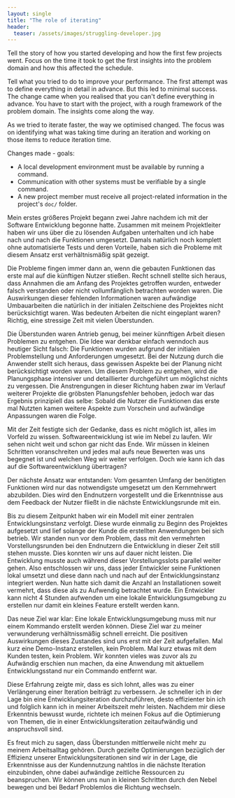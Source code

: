 ```yaml
---
layout: single
title: "The role of iterating"
header:
  teaser: /assets/images/struggling-developer.jpg
---
```


Tell the story of how you started developing and how the first few projects went.
Focus on the time it took to get the first insights into the problem domain and how this affected the schedule.

Tell what you tried to do to improve your performance. The first attempt was to define everything in detail in advance. But this led to minimal success. The change came when you realised that you can't define everything in advance. You have to start with the project, with a rough framework of the problem domain. The insights come along the way.

As we tried to iterate faster, the way we optimised changed. The focus was on identifying what was taking time during an iteration and working on those items to reduce iteration time.

Changes made - goals:

- A local development environment must be available by running a command.
- Communication with other systems must be verifiable by a single command.
- A new project member must receive all project-related information in the project's `doc/` folder.

Mein erstes größeres Projekt begann zwei Jahre nachdem ich mit der Software Entwicklung begonne hatte. Zusammen mit meinem Projektleiter haben wir uns über die zu lösenden Aufgaben unterhalten und ich habe nach und nach die Funktionen umgesetzt. Damals natürlich noch komplett ohne automatisierte Tests und deren Vorteile, haben sich die Probleme mit diesem Ansatz erst verhältnismäßig spät gezeigt.

Die Probleme fingen immer dann an, wenn die gebauten Funktionen das erste mal auf die künftigen Nutzer stießen. Recht schnell stellte sich heraus, dass Annahmen die am Anfang des Projektes getroffen wurden, entweder falsch verstanden oder nicht vollumfänglich betrachten worden waren.
Die Auswirkungen dieser fehlenden Informationen waren aufwändige Umbauarbeiten die natürlich in der initialen Zeitschiene des Projektes nicht berücksichtigt waren. Was bedeuten Arbeiten die nicht eingeplant waren? Richtig, eine stressige Zeit mit vielen Überstunden.

Die Überstunden waren Antrieb genug, bei meiner künnftigen Arbeit diesen Problemen zu entgehen.
Die Idee war denkbar einfach wenndoch aus heutiger Sicht falsch: Die Funktionen wurden aufgrund der initialen Problemstellung und Anforderungen umgesetzt. Bei der Nutzung durch die Anwender stellt sich heraus, dass gewissen Aspekte bei der Planung nicht berücksichtigt worden waren. Um diesem Problem zu entgehen, wird die Planungsphase intensiver und detaillierter durchgeführt um möglichst nichts zu vergessen. Die Anstrengungen in dieser Richtung haben zwar im Verlauf weiterer Projekte die gröbsten Planungsfehler behoben, jedoch war das Ergebnis prinzipiell das selbe: Sobald die Nutzer die Funktionen das erste mal Nutzten kamen weitere Aspekte zum Vorschein und aufwändige Anpassungen waren die Folge.

Mit der Zeit festigte sich der Gedanke, dass es nicht möglich ist, alles im Vorfeld zu wissen.
Softwareentwicklung ist wie im Nebel zu laufen. Wir sehen nicht weit und schon gar nicht das Ende. Wir müssen in kleinen Schritten voranschreiten und jedes mal aufs neue Bewerten was uns begegnet ist und welchen Weg wir weiter verfolgen. Doch wie kann ich das auf die Softwareentwicklung übertragen?

Der nächste Ansatz war entstanden: Vom gesamten Umfang der benötigten Funktionen wird nur das notwendigste umgesetzt um den Kernmehrwert abzubilden. Dies wird den Endnutzern vorgestellt und die Erkenntnisse aus dem Feedback der Nutzer fließt in die nächste Entwicklungsrunde mit ein.

Bis zu diesem Zeitpunkt haben wir ein Modell mit einer zentralen Entwicklungsinstanz verfolgt.
Diese wurde einmalig zu Beginn des Projektes aufgesetzt und lief solange der Kunde die erstellten Anwendungen bei sich betrieb. Wir standen nun vor dem Problem, dass mit den vermehrten Vorstellungsrunden bei den Endnutzern die Entwicklung in dieser Zeit still stehen musste. Dies konnten wir uns auf dauer nicht leisten. Die Entwicklung musste auch während dieser Vorstellungsslots parallel weiter gehen. Also entschlossen wir uns, dass jeder Entwickler seine Funktionen lokal umsetzt und diese dann nach und nach auf der Entwicklungsinstanz integriert werden. Nun hatte sich damit die Anzahl an Installationen soweit vermehrt, dass diese als zu Aufwendig betrachtet wurde. Ein Entwickler kann nicht 4 Stunden aufwenden um eine lokale Entwicklungsumgebung zu erstellen nur damit ein kleines Feature erstellt werden kann.

Das neue Ziel war klar: Eine lokale Entwicklungsumgebung muss mit nur einem Kommando erstellt werden können. Diese Ziel war zu meiner verwunderung verhältnissmäßig schnell erreicht. Die positiven Auswirkungen dieses Zustandes sind uns erst mit der Zeit aufgefallen. Mal kurz eine Demo-Instanz erstellen, kein Problem. Mal kurz etwas mit dem Kunden testen, kein Problem. Wir konnten vieles was zuvor als zu Aufwändig erschien nun machen, da eine Anwendung mit aktuellem Entwicklungsstand nur ein Commando entfernt war.

Diese Erfahrung zeigte mir, dass es sich lohnt, alles was zu einer Verlängerung einer Iteration beiträgt zu verbessern. Je schneller ich in der Lage bin eine Entwicklungsiteration durchzuführen, desto effizienter bin ich und folglich kann ich in meiner Arbeitszeit mehr leisten. Nachdem mir diese Erkenntnis bewusst wurde, richtete ich meinen Fokus auf die Optimierung von Themen, die in einer Entwicklungsiteration zeitaufwändig und anspruchsvoll sind.

Es freut mich zu sagen, dass Überstunden mittlerweile nicht mehr zu meinem Arbeitsalltag gehören. Durch gezielte Optimierungen bezüglich der Effizienz unserer Entwicklungsiterationen sind wir in der Lage, die Erkenntnisse aus der Kundennutzung nahtlos in die nächste Iteration einzubinden, ohne dabei aufwändige zeitliche Ressourcen zu beanspruchen. Wir können uns nun in kleinen Schritten durch den Nebel bewegen und bei Bedarf Problemlos die Richtung wechseln. 